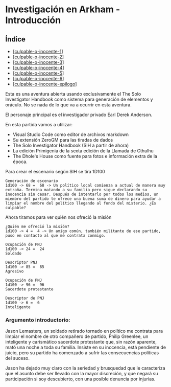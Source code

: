 # Investigación en Arkham - Introducción

## Índice

- [[culpable-o-inocente-1]]
- [[culpable-o-inocente-2]]
- [[culpable-o-inocente-3]]
- [[culpable-o-inocente-4]]
- [[culpable-o-inocente-5]]
- [[culpable-o-inocente-6]]
- [[culpable-o-inocente-epilogo]]

Esta es una aventura abierta usando exclusivamente el The Solo Investigator Handbook como sistema para generación de elementos y oráculo. No se nada de lo que va a ocurrir en esta aventura.

El personaje principal es el investigador privado Earl Derek Anderson.

En esta partida vamos a utilizar:

- Visual Studio Code como editor de archivos markdown
- Su extensión ZeroGM para las tiradas de dados
- The Solo Investigator Handbook (SIH a partir de ahora)
- La edición Primigenia de la sexta edición de la Llamada de Cthulhu
- The Dhole's House como fuente para fotos e información extra de la época.

Para crear el escenario según SIH se tira 1D100

```
Generación de escenario
1d100 -> 68 =  68 -> Un político local comienza a actual de manera muy extraña. Termina matando a su familia pero sigue declarando su inocencia sin cesar. Después de intentarlo por todos los medios, un miembro del partido te ofrece una buena suma de dinero para ayudar a limpiar el nombre del político llegando al fondo del misterio. ¿Es culpable?
```

Ahora tiramos para ver quién nos ofreció la misión

```
¿Quién me ofreció la misión?
1d100 -> 4 =  4 -> Un amigo común, también militante de ese partido, puso en contacto al que me contrata conmigo.
```

```
Ocupación de PNJ
1d100 -> 24 =  24
Soldado
```

```
Descriptor PNJ
1d100 -> 85 =  85
Agresivo
```

```
Ocupación de PNJ
1d100 -> 96 =  96
Sacerdote protestante
```

```
Descriptor de PNJ
1d100 -> 6 =  6
Inteligente
```

### Argumento introductorio:

Jason Lemasters, un soldado retirado tornado en político me contrata para limpiar el nombre de otro compañero de partido, Philip Greenlee, un inteligente y carismático sacerdote protestante que, sin razón aparente, mató una noche a toda su familia. Insiste en su inocencia, está pendiente de juicio, pero su partido ha comenzado a sufrir las consecuencias políticas del suceso.

Jason ha dejado muy claro con la seriedad y brusquedad que le caracteriza que el asunto debe ser llevado con la mayor discreción, y que negará su participación si soy descubierto, con una posible denuncia por injurias.

[//begin]: # "Autogenerated link references for markdown compatibility"
[culpable-o-inocente-1]: culpable-o-inocente-1 "¿Culpable o inocente? - 1"
[culpable-o-inocente-2]: culpable-o-inocente-2 "¿Culpable o inocente? - 2"
[culpable-o-inocente-3]: culpable-o-inocente-3 "¿Culpable o inocente? - 3"
[culpable-o-inocente-4]: culpable-o-inocente-4 "¿Culpable o inocente? - 4"
[culpable-o-inocente-5]: culpable-o-inocente-5 "¿Culpable o inocente? - 5"
[culpable-o-inocente-6]: culpable-o-inocente-6 "¿Culpable o inocente? - 6"
[culpable-o-inocente-epilogo]: culpable-o-inocente-epilogo "¿Culpable o inocente? - Epílogo"
[//end]: # "Autogenerated link references"
